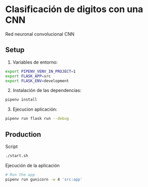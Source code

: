 # Clasificación de digitos con una CNN

Red neuronal convolucional CNN

## Setup
1. Variables de entorno:
```bash
export PIPENV_VENV_IN_PROJECT=1
export FLASK_APP=src
export FLASK_ENV=development
```

2. Instalación de las dependencias:
```bash
pipenv install
```

3. Ejecucion aplicación:
```bash
pipenv run flask run --debug
```

## Production
Script
```bash
./start.sh
```

Ejecución de la aplicación
```bash
# Run the app
pipenv run gunicorn -w 4 'src:app'
```

